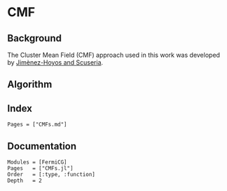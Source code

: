 # CMF 
## Background
The Cluster Mean Field (CMF) approach used in this work was developed by [Jimènez-Hoyos and Scuseria](https://arxiv.org/abs/1505.05909). 


## Algorithm

## Index
```@index
Pages = ["CMFs.md"]
```

## Documentation 
```@autodocs
Modules = [FermiCG]
Pages   = ["CMFs.jl"]
Order   = [:type, :function]
Depth	= 2
```
